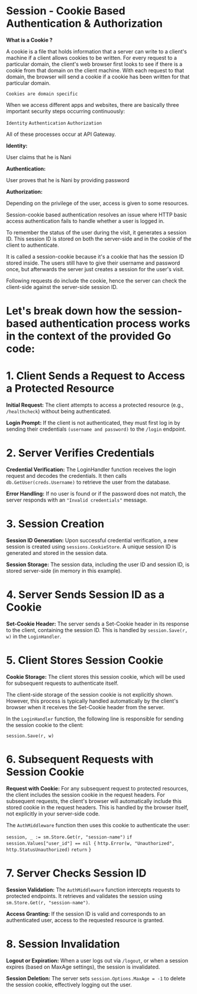# Session - Cookie Based Authentication & Authorization

__What is a Cookie ?__

A cookie is a file that holds information that a server can write to a client's machine if a client allows cookies to be written. For every request to a particular domain, the client's web browser first looks to see if there is a cookie from that domain on the client machine. With each request to that domain, the browser will send a cookie if a cookie has been written for that particular domain.

`Cookies are domain specific`

When we access different apps and websites, there are basically three important security steps occurring continuously:

`Identity`
`Authentication`
`Authorization`

All of these processes occur at API Gateway.

__Identity:__

User claims that he is Nani

__Authentication:__

User proves that he is Nani by providing password

__Authorization:__

Depending on the privilege of the user, access is given to some resources.


Session-cookie based authentication resolves an issue where HTTP basic access authentication fails to handle whether a user is logged in. 

To remember the status of the user during the visit, it generates a session ID. This session ID is stored on both the server-side and in the cookie of the client to authenticate. 

It is called a session-cookie because it's a cookie that has the session ID stored inside. The users still have to give their username and password once, but afterwards the server just creates a session for the user's visit. 

Following requests do include the cookie, hence the server can check the client-side against the server-side session ID.


# Let's break down how the session-based authentication process works in the context of the provided Go code:

# 1. Client Sends a Request to Access a Protected Resource

__Initial Request:__ The client attempts to access a protected resource (e.g., `/healthcheck`) without being authenticated.


__Login Prompt:__ If the client is not authenticated, they must first log in by sending their credentials `(username and password)` to the `/login` endpoint.

# 2. Server Verifies Credentials

__Credential Verification:__ The LoginHandler function receives the login request and decodes the credentials. It then calls `db.GetUser(creds.Username)` to retrieve the user from the database.

__Error Handling:__ If no user is found or if the password does not match, the server responds with an `"Invalid credentials"` message.

# 3. Session Creation

__Session ID Generation:__ Upon successful credential verification, a new session is created using `sessions.CookieStore`. A unique session ID is generated and stored in the session data.

__Session Storage:__ The session data, including the user ID and session ID, is stored server-side (in memory in this example).

# 4. Server Sends Session ID as a Cookie

__Set-Cookie Header:__ The server sends a Set-Cookie header in its response to the client, containing the session ID. This is handled by `session.Save(r, w)` in the `LoginHandler`.

# 5. Client Stores Session Cookie

__Cookie Storage:__ The client stores this session cookie, which will be used for subsequent requests to authenticate itself.

The client-side storage of the session cookie is not explicitly shown. However, this process is typically handled automatically by the client's browser when it receives the Set-Cookie header from the server.

In the `LoginHandler` function, the following line is responsible for sending the session cookie to the client:

`session.Save(r, w)`

# 6. Subsequent Requests with Session Cookie

__Request with Cookie:__ For any subsequent request to protected resources, the client includes the session cookie in the request headers.
For subsequent requests, the client's browser will automatically include this stored cookie in the request headers. This is handled by the browser itself, not explicitly in your server-side code.

The `AuthMiddleware` function then uses this cookie to authenticate the user:


`session, _ := sm.Store.Get(r, "session-name")`
`if session.Values["user_id"] == nil {`
    `http.Error(w, "Unauthorized", http.StatusUnauthorized)`
    `return`
`}`

# 7. Server Checks Session ID

__Session Validation:__ The `AuthMiddleware` function intercepts requests to protected endpoints. It retrieves and validates the session using `sm.Store.Get(r, "session-name")`.

__Access Granting:__ If the session ID is valid and corresponds to an authenticated user, access to the requested resource is granted.

# 8. Session Invalidation

__Logout or Expiration:__ When a user logs out via `/logout`, or when a session expires (based on MaxAge settings), the session is invalidated.

__Session Deletion:__ The server sets `session.Options.MaxAge = -1` to delete the session cookie, effectively logging out the user.





